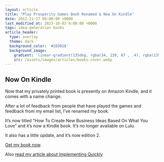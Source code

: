```yaml
---
layout: article
title: "Play Prosperity Games Book Renamed & Now On Kindle"
date: 2012-11-27 09:00:00 +0000
last_modified_at: 2023-10-03 9:00:00 +0000
tags: idea-generation books
article_header:
  type: overlay
  theme: dark
  background_color: '#203028'
  background_image:
    gradient: 'linear-gradient(135deg, rgba(34, 139, 87 , .4), rgba(139, 34, 139, .4))'
    src: /assets/images/articles/books-cover.webp
---
```

## Now On Kindle
Now that my privately printed book is presently on Amazon Kindle, and it comes with a name change.
<!--more-->
After a lot of feedback from people that have played the games and feedback from my email list, I’ve renamed my book.

It’s now titled “How To Create New Business Ideas Based On What You Love” and it’s now a Kindle book. It’s no longer available on Lulu.

It also has a little update, and it’s now edition 2.

[Get my book now](https://amzn.to/3oZlRrW).

Also [read my article about Implementing Quickly](https://christophersherrod.com/implement-quickly)